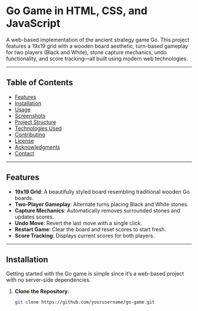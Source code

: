 # Go Game in HTML, CSS, and JavaScript

A web-based implementation of the ancient strategy game Go. This project features a 19x19 grid with a wooden board aesthetic, turn-based gameplay for two players (Black and White), stone capture mechanics, undo functionality, and score tracking—all built using modern web technologies.

---

## Table of Contents

- [Features](#features)
- [Installation](#installation)
- [Usage](#usage)
- [Screenshots](#screenshots)
- [Project Structure](#project-structure)
- [Technologies Used](#technologies-used)
- [Contributing](#contributing)
- [License](#license)
- [Acknowledgments](#acknowledgments)
- [Contact](#contact)

---

## Features

- **19x19 Grid**: A beautifully styled board resembling traditional wooden Go boards.
- **Two-Player Gameplay**: Alternate turns placing Black and White stones.
- **Capture Mechanics**: Automatically removes surrounded stones and updates scores.
- **Undo Move**: Revert the last move with a single click.
- **Restart Game**: Clear the board and reset scores to start fresh.
- **Score Tracking**: Displays current scores for both players.

---

## Installation

Getting started with the Go game is simple since it’s a web-based project with no server-side dependencies.

1. **Clone the Repository**:
   ```bash
   git clone https://github.com/yourusername/go-game.git
